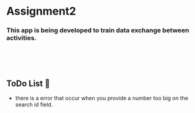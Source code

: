 # Assignment2

### This app is being developed to train data exchange between activities.

<br><br><br>

## ToDo List 📔
+ there is a error that occur when you provide a number too big on the search id field.


